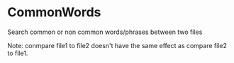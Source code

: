 # CommonWords
Search common or non common words/phrases between two files

Note: conmpare file1 to file2 doesn't have the same effect as compare file2 to file1.
